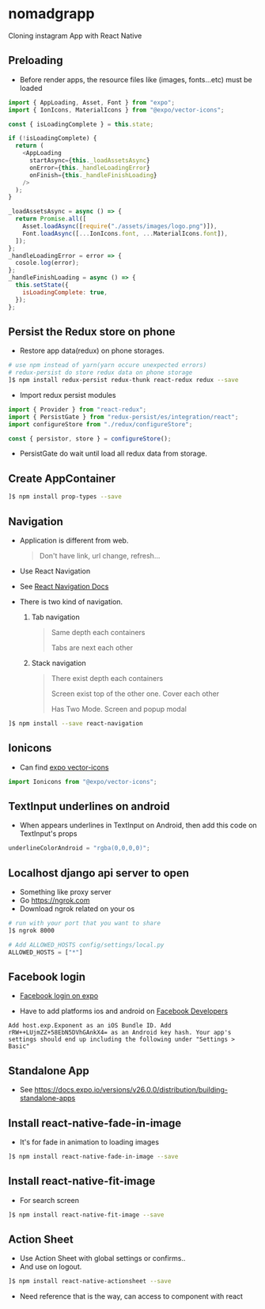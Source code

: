 # nomadgrapp

Cloning instagram App with React Native

## Preloading

* Before render apps, the resource files like (images, fonts...etc) must be loaded

```js
import { AppLoading, Asset, Font } from "expo";
import { IonIcons, MaterialIcons } from "@expo/vector-icons";

const { isLoadingComplete } = this.state;

if (!isLoadingComplete) {
  return (
    <AppLoading
      startAsync={this._loadAssetsAsync}
      onError={this._handleLoadingError}
      onFinish={this._handleFinishLoading}
    />
  );
}

_loadAssetsAsync = async () => {
  return Promise.all([
    Asset.loadAsync([require("./assets/images/logo.png")]),
    Font.loadAsync([...IonIcons.font, ...MaterialIcons.font]),
  ]);
};
_handleLoadingError = error => {
  cosole.log(error);
};
_handleFinishLoading = async () => {
  this.setState({
    isLoadingComplete: true,
  });
};
```

## Persist the Redux store on phone

* Restore app data(redux) on phone storages.

```bash
# use npm instead of yarn(yarn occure unexpected errors)
# redux-persist do store redux data on phone storage
]$ npm install redux-persist redux-thunk react-redux redux --save
```

* Import redux persist modules

```js
import { Provider } from "react-redux";
import { PersistGate } from "redux-persist/es/integration/react";
import configureStore from "./redux/configureStore";

const { persistor, store } = configureStore();
```

* PersistGate do wait until load all redux data from storage.

## Create AppContainer

```bash
]$ npm install prop-types --save
```

## Navigation

* Application is different from web.
  > Don't have link, url change, refresh...
* Use React Navigation
* See [React Navigation Docs](https://reactnavigation.org/docs/getting-started.html)

* There is two kind of navigation.
  1.  Tab navigation
      > Same depth each containers
      >
      > Tabs are next each other
  2.  Stack navigation
      > There exist depth each containers
      >
      > Screen exist top of the other one. Cover each other
      >
      > Has Two Mode. Screen and popup modal

```bash
]$ npm install --save react-navigation
```

## Ionicons

* Can find [expo vector-icons](https://expo.github.io/vector-icons/)

```js
import Ionicons from "@expo/vector-icons";
```

## TextInput underlines on android

* When appears underlines in TextInput on Android, then add this code on TextInput's props

```js
underlineColorAndroid = "rgba(0,0,0,0)";
```

## Localhost django api server to open

* Something like proxy server
* Go https://ngrok.com
* Download ngrok related on your os

```bash
# run with your port that you want to share
]$ ngrok 8000
```

```python
# Add ALLOWED_HOSTS config/settings/local.py
ALLOWED_HOSTS = ["*"]
```

## Facebook login

* [Facebook login on expo](https://docs.expo.io/versions/latest/sdk/facebook.html)

* Have to add platforms ios and android on [Facebook Developers](https://developers.facebook.com/)

```
Add host.exp.Exponent as an iOS Bundle ID. Add rRW++LUjmZZ+58EbN5DVhGAnkX4= as an Android key hash. Your app's settings should end up including the following under "Settings > Basic"
```

## Standalone App

* See https://docs.expo.io/versions/v26.0.0/distribution/building-standalone-apps

## Install react-native-fade-in-image

* It's for fade in animation to loading images

```bash
]$ npm install react-native-fade-in-image --save
```

## Install react-native-fit-image

* For search screen

```bash
]$ npm install react-native-fit-image --save
```

## Action Sheet

* Use Action Sheet with global settings or confirms..
* And use on logout.

```bash
]$ npm install react-native-actionsheet --save
```

* Need reference that is the way, can access to component with react
